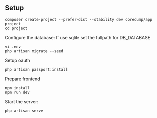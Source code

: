 ## Setup

```
composer create-project --prefer-dist --stability dev coredump/app project
cd project
```

Configure the database:
If use sqlite set the fullpath for DB_DATABASE
```
vi .env
php artisan migrate --seed
```

Setup oauth
```
php artisan passport:install
```

Prepare frontend
```
npm install
npm run dev
```

Start the server:
```
php artisan serve
```
